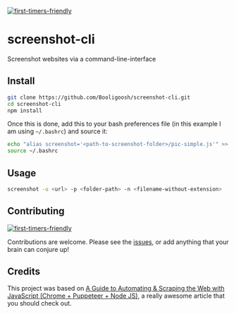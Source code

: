 [![first-timers-friendly](http://img.shields.io/badge/first--timers--only-friendly-blue.svg?style=flat)](#contributing)
# screenshot-cli
Screenshot websites via a command-line-interface
## Install
```bash
git clone https://github.com/Booligoosh/screenshot-cli.git
cd screenshot-cli
npm install
```
Once this is done, add this to your bash preferences file (in this example I am using `~/.bashrc`) and source it:
```bash
echo "alias screenshot='<path-to-screenshot-folder>/pic-simple.js'" >> ~/.bashrc
source ~/.bashrc
```
## Usage
```bash
screenshot -u <url> -p <folder-path> -n <filename-without-extension>
```
## Contributing
[![first-timers-friendly](http://img.shields.io/badge/first--timers--only-friendly-blue.svg?style=flat)](http://www.firsttimersonly.com/)

Contributions are welcome. Please see the [issues](https://github.com/Booligoosh/screenshot-cli/issues), or add anything that your brain can conjure up!
## Credits
This project was based on [A Guide to Automating & Scraping the Web with JavaScript (Chrome + Puppeteer + Node JS)](https://codeburst.io/a-guide-to-automating-scraping-the-web-with-javascript-chrome-puppeteer-node-js-b18efb9e9921), a really awesome article that you should check out.
